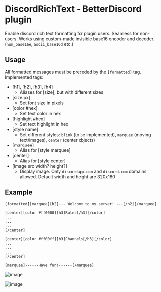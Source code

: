 # DiscordRichText - BetterDiscord plugin
Enable discord rich text formatting for plugin users. Seamless for non-users.
Works using custom-made invisible base16 encoder and decoder.
(`num_base16e`, `ascii_base16d` etc.)

## Usage
All formatted messages must be preceded by the `[formatted]` tag.
Implemented tags:
  - [h1], [h2], [h3], [h4]
    - Aliases for [size], but with different sizes
  - [size px]
    - Set font size in pixels
  - [color #hex]
    - Set text color in hex
  - [highlight #hex]
    - Set text highlight in hex
  - [style name]
    - Set different styles: `blink` (to be implemented), `marquee` (moving text/images), `center` (center objects)
  - [marquee]
    - Alias for [style marquee]
  - [center]
    - Alias for [style center]
  - [image src width? height?]
    - Display image. Only `discordapp.com` and `discord.com` domains allowed. Default width and height are 320x180

## Example
```
[formatted][marquee][h2]--- Welcome to my server! ---[/h2][/marquee]

[center][color #ff0000][h3]Rules[/h3][/color]
...
...
...
[/center]

[center][color #ff00ff][h3]Channels[/h3][/color]
...
...
...
[/center]

[marquee]------Have fun!------[/marquee]
```
![image](https://user-images.githubusercontent.com/39013925/142909921-4a33db02-68ac-4a35-90de-53eadc6b8c13.png)

![image](https://user-images.githubusercontent.com/39013925/142910139-0f0d2695-fc49-41c1-9de9-613084bbeef5.png)


